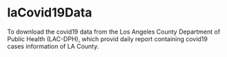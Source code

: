 # laCovid19Data
To download the covid19 data from the Los Angeles County Department of Public Health (LAC-DPH), which provid daily report containing covid19 cases information of LA County.
